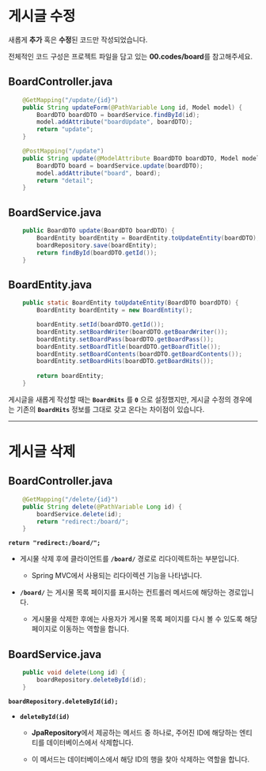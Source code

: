 # 게시글 수정
새롭게 **추가** 혹은 **수정**된 코드만 작성되었습니다.

전체적인 코드 구성은 프로젝트 파일을 담고 있는 **00.codes/board**를 참고해주세요.

## BoardController.java

```java
    @GetMapping("/update/{id}")
    public String updateForm(@PathVariable Long id, Model model) {
        BoardDTO boardDTO = boardService.findById(id);
        model.addAttribute("boardUpdate", boardDTO);
        return "update";
    }
```

```java
    @PostMapping("/update")
    public String update(@ModelAttribute BoardDTO boardDTO, Model model) {
        BoardDTO board = boardService.update(boardDTO);
        model.addAttribute("board", board);
        return "detail";
    }
```

## BoardService.java

```java
	public BoardDTO update(BoardDTO boardDTO) {
        BoardEntity boardEntity = BoardEntity.toUpdateEntity(boardDTO);
		boardRepository.save(boardEntity);
        return findById(boardDTO.getId());
	}
```

## BoardEntity.java

```java
    public static BoardEntity toUpdateEntity(BoardDTO boardDTO) {
        BoardEntity boardEntity = new BoardEntity();

        boardEntity.setId(boardDTO.getId());
        boardEntity.setBoardWriter(boardDTO.getBoardWriter());
        boardEntity.setBoardPass(boardDTO.getBoardPass());
        boardEntity.setBoardTitle(boardDTO.getBoardTitle());
        boardEntity.setBoardContents(boardDTO.getBoardContents());
        boardEntity.setBoardHits(boardDTO.getBoardHits());
        
        return boardEntity;
    }
```

게시글을 새롭게 작성할 때는 **`BoardHits`** 를 **`0`** 으로 설정했지만, 게시글 수정의 경우에는 기존의 **`BoardHits`** 정보를 그대로 갖고 온다는 차이점이 있습니다.

---

# 게시글 삭제

## BoardController.java

```java
    @GetMapping("/delete/{id}")
    public String delete(@PathVariable Long id) {
        boardService.delete(id);
        return "redirect:/board/";
    }
```

**`return "redirect:/board/";`**

- 게시물 삭제 후에 클라이언트를 **`/board/`** 경로로 리다이렉트하는 부분입니다. 

    - Spring MVC에서 사용되는 리다이렉션 기능을 나타냅니다.

- **`/board/`** 는 게시물 목록 페이지를 표시하는 컨트롤러 메서드에 해당하는 경로입니다.

    - 게시물을 삭제한 후에는 사용자가 게시물 목록 페이지를 다시 볼 수 있도록 해당 페이지로 이동하는 역할을 합니다.

## BoardService.java

```java
    public void delete(Long id) {
        boardRepository.deleteById(id);
    }
```

**`boardRepository.deleteById(id);`**

- **`deleteById(id)`**
    - **JpaRepository**에서 제공하는 메서드 중 하나로, 주어진 ID에 해당하는 엔티티를 데이터베이스에서 삭제합니다. 
    
    - 이 메서드는 데이터베이스에서 해당 ID의 행을 찾아 삭제하는 역할을 합니다.